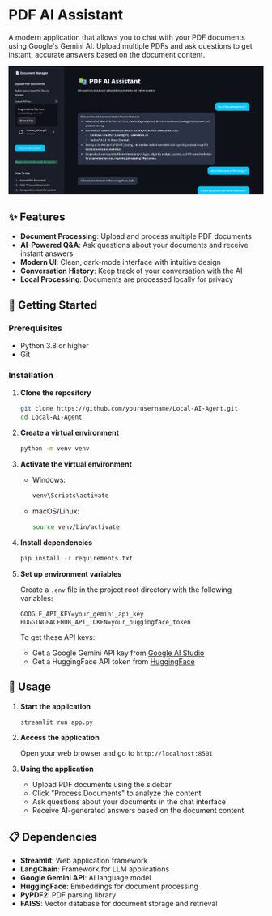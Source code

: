 # PDF AI Assistant

A modern application that allows you to chat with your PDF documents using Google's Gemini AI. Upload multiple PDFs and ask questions to get instant, accurate answers based on the document content.

![PDF AI Assistant Interface](image.png)

## ✨ Features

- **Document Processing**: Upload and process multiple PDF documents
- **AI-Powered Q&A**: Ask questions about your documents and receive instant answers
- **Modern UI**: Clean, dark-mode interface with intuitive design
- **Conversation History**: Keep track of your conversation with the AI
- **Local Processing**: Documents are processed locally for privacy

## 🚀 Getting Started

### Prerequisites

- Python 3.8 or higher
- Git

### Installation

1. **Clone the repository**

   ```bash
   git clone https://github.com/yourusername/Local-AI-Agent.git
   cd Local-AI-Agent
   ```

2. **Create a virtual environment**

   ```bash
   python -m venv venv
   ```

3. **Activate the virtual environment**

   - Windows:

     ```bash
     venv\Scripts\activate
     ```

   - macOS/Linux:
     ```bash
     source venv/bin/activate
     ```

4. **Install dependencies**

   ```bash
   pip install -r requirements.txt
   ```

5. **Set up environment variables**

   Create a `.env` file in the project root directory with the following variables:

   ```
   GOOGLE_API_KEY=your_gemini_api_key
   HUGGINGFACEHUB_API_TOKEN=your_huggingface_token
   ```

   To get these API keys:

   - Get a Google Gemini API key from [Google AI Studio](https://ai.google.dev/)
   - Get a HuggingFace API token from [HuggingFace](https://huggingface.co/settings/tokens)

## 🔧 Usage

1. **Start the application**

   ```bash
   streamlit run app.py
   ```

2. **Access the application**

   Open your web browser and go to `http://localhost:8501`

3. **Using the application**

   - Upload PDF documents using the sidebar
   - Click "Process Documents" to analyze the content
   - Ask questions about your documents in the chat interface
   - Receive AI-generated answers based on the document content

## 📋 Dependencies

- **Streamlit**: Web application framework
- **LangChain**: Framework for LLM applications
- **Google Gemini API**: AI language model
- **HuggingFace**: Embeddings for document processing
- **PyPDF2**: PDF parsing library
- **FAISS**: Vector database for document storage and retrieval
